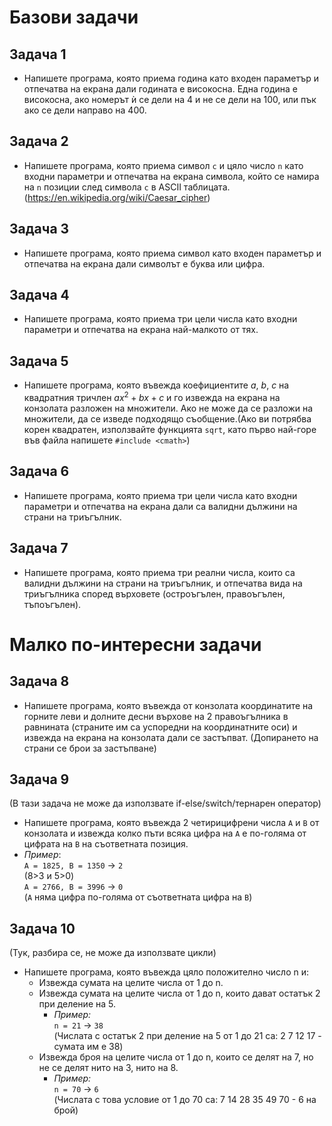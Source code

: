 # Базови задачи

## Задача 1
- Напишете програма, която приема година като входен параметър и отпечатва на екрана дали годината е високосна.
Една година е високосна, ако номерът ѝ се дели на 4 и не се дели на 100, или пък ако се дели направо на 400.

## Задача 2
- Напишете програма, която приема символ `c` и цяло число `n` като входни параметри и отпечатва на екрана символа, който се намира на `n` позиции след символа `c` в ASCII таблицата. (https://en.wikipedia.org/wiki/Caesar_cipher)

## Задача 3
- Напишете програма, която приема символ като входен параметър и отпечатва на екрана дали символът е буква или цифра.

## Задача 4
- Напишете програма, която приема три цели числа като входни параметри и отпечатва на екрана най-малкото от тях.

## Задача 5
- Напишете програма, която въвежда коефициентите $a$, $b$, $c$ на квадратния тричлен $ax^2+bx+c$ и го извежда на екрана на конзолата разложен на множители. Ако не може да се разложи на множители, да се изведе подходящо съобщение.(Ако ви потрябва корен квадратен, използвайте функцията `sqrt`, като първо най-горе във файла напишете `#include <cmath>`)

## Задача 6
- Напишете програма, която приема три цели числа като входни параметри и отпечатва на екрана дали са валидни дължини на страни на триъгълник.

## Задача 7
- Напишете програма, която приема три реални числа, които са валидни дължини на страни на триъгълник, и отпечатва вида на триъгълника според върховете (остроъгълен, правоъгълен, тъпоъгълен).

# Малко по-интересни задачи

## Задача 8
- Напишете програма, която въвежда от конзолата координатите на горните леви и долните десни върхове на 2 правоъгълника в равнината (страните им са успоредни на координатните оси) и извежда на екрана на конзолата дали се застъпват. (Допирането на страни се брои за застъпване)

## Задача 9
(В тази задача не може да използвате if-else/switch/тернарен оператор)
- Напишете програма, която въвежда 2 четирицифрени числа `A` и `B` от конзолата и извежда колко пъти всяка цифра на `A` е по-голяма от цифрата на `B` на съответната позиция.
- *Пример*:<br>
`A = 1825, B = 1350` -> `2`<br>(8>3 и 5>0)<br>
`A = 2766, B = 3996` -> `0`<br>(`A` няма цифра по-голяма от съответната цифра на `B`)

## Задача 10
(Тук, разбира се, не може да използвате цикли)
- Напишете програма, която въвежда цяло положително число n и:
    * Извежда сумата на целите числа от 1 до n.
    * Извежда сумата на целите числа от 1 до n, които дават остатък 2 при деление на 5.<br>
        * *Пример:* <br>
`n = 21` -> `38`<br>
(Числата с остатък 2 при деление на 5 от 1 до 21 са: 2 7 12 17 - сумата им е 38)
    * Извежда броя на целите числа от 1 до n, които се делят на 7, но не се делят нито на 3, нито на 8.<br>
        * *Пример:*<br>
`n = 70` -> `6`<br>
(Числата с това условие от 1 до 70 са: 7 14 28 35 49 70 - 6 на брой)
